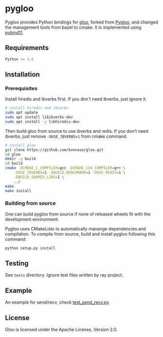 # pygloo

Pygloo provides Python bindings for [gloo](https://github.com/facebookincubator/gloo), forked from [Pygloo](https://github.com/ray-project/pygloo),
and changed the management tools from bazel to cmake.
It is implemented using [pybind11](https://github.com/pybind/pybind11).

## Requirements
```python
Python >= 3.6
```

## Installation

### Prerequisites

Install hiredis and ibverbs first. If you don't need ibverbs, just ignore it.
```bash
# install hiredis and ibverbs
sudo apt update
sudo apt install libibverbs-dev
sudo apt install -y libhiredis-dev
```

Then build gloo from source to use ibverbs and redis. 
If you don't need ibverbs, just remove `-DUSE_IBVERBS=1` from cmake command.
```bash
# install gloo
git clone https://github.com/konnase/gloo.git
cd gloo
mkdir -p build
cd build
cmake -DCMAKE_C_COMPILER=gcc -DCMAKE_CXX_COMPILER=g++ \
    -DUSE_IBVERBS=1 -DBUILD_BENCHMARK=1 -DUSE_REDIS=1 \
    -DBUILD_SHARED_LIBS=1 \
    ../ 
make
make install
```

### Building from source
One can build pygloo from source if none of released wheels fit with the development environment.

Pygloo uses CMakeLists to automatically manange dependencies and compilation.
To compile from source, build and install pygloo following this command:
```python
python setup.py install
```

## Testing
See `tests` directory. Ignore test files written by ray project.

## Example
An example for send/recv, check [test_send_recv.py](./tests/test_send_recv.py).


## License
Gloo is licensed under the Apache License, Version 2.0.
